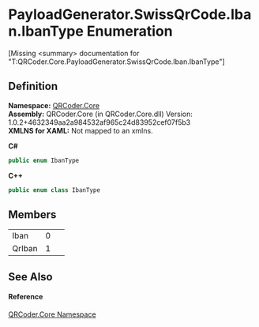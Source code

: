 # PayloadGenerator.SwissQrCode.Iban.IbanType Enumeration


\[Missing &lt;summary&gt; documentation for "T:QRCoder.Core.PayloadGenerator.SwissQrCode.Iban.IbanType"\]



## Definition
**Namespace:** <a href="N_QRCoder_Core.md">QRCoder.Core</a>  
**Assembly:** QRCoder.Core (in QRCoder.Core.dll) Version: 1.0.2+4632349aa2a984532af965c24d83952cef07f5b3  
**XMLNS for XAML:** Not mapped to an xmlns.

**C#**
``` C#
public enum IbanType
```
**C++**
``` C++
public enum class IbanType
```



## Members
<table>
<tr>
<td>Iban</td>
<td>0</td>
<td> </td></tr>
<tr>
<td>QrIban</td>
<td>1</td>
<td> </td></tr>
</table>

## See Also


#### Reference
<a href="N_QRCoder_Core.md">QRCoder.Core Namespace</a>  
